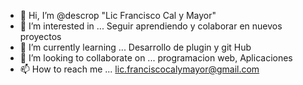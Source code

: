 - 👋 Hi, I’m @descrop "Lic Francisco Cal y Mayor"
- 👀 I’m interested in ... Seguir aprendiendo y colaborar en nuevos proyectos
- 🌱 I’m currently learning ... Desarrollo de plugin y git Hub 
- 💞️ I’m looking to collaborate on ... programacion web, Aplicaciones
- 📫 How to reach me ... lic.franciscocalymayor@gmail.com

<!---
descrop/descrop is a ✨ special ✨ repository because its `README.md` (this file) appears on your GitHub profile.
You can click the Preview link to take a look at your changes.
--->
